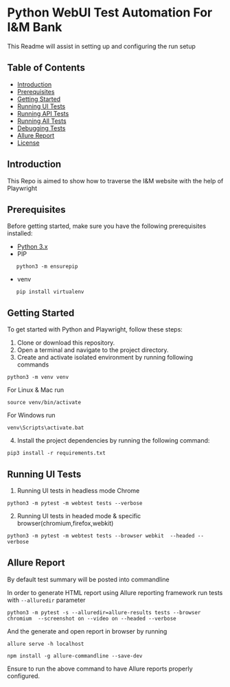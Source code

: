# Python WebUI Test Automation For I&M Bank

This Readme will assist in setting up and configuring the run setup

## Table of Contents

- [Introduction](#introduction)
- [Prerequisites](#prerequisites)
- [Getting Started](#getting-started)
- [Running UI Tests](#running-ui-tests)
- [Running API Tests](#running-api-tests)
- [Running All Tests](#running-all-tests)
- [Debugging Tests](#debugging-tests)
- [Allure Report](#allure-report)
- [License](#license)

## Introduction

This Repo is aimed to show how to traverse the I&M website with the help of Playwright

## Prerequisites

Before getting started, make sure you have the following prerequisites installed:

- [Python 3.x](https://www.python.org/downloads/)
- PIP
 ```shell
    python3 -m ensurepip
```
- venv
 ```shell
    pip install virtualenv
```


## Getting Started

To get started with Python and Playwright, follow these steps:

1. Clone or download this repository.
2. Open a terminal and navigate to the project directory.
3. Create and activate isolated environment by running following commands
```shell
python3 -m venv venv
```
For Linux & Mac run 
```shell
source venv/bin/activate
```
For Windows run
```shell
venv\Scripts\activate.bat
```
4. Install the project dependencies by running the following command:
```shell
pip3 install -r requirements.txt
```

## Running UI Tests

1. Running UI tests in headless mode Chrome

```shell
python3 -m pytest -m webtest tests --verbose
```
2. Running UI tests in headed mode & specific browser(chromium,firefox,webkit)

```shell
python3 -m pytest -m webtest tests --browser webkit  --headed --verbose
```

## Allure Report

By default test summary will be posted into commandline

In order to generate HTML report using Allure reporting framework run tests with `--alluredir` parameter

```shell
python3 -m pytest -s --alluredir=allure-results tests --browser chromium  --screenshot on --video on --headed --verbose
```

And the generate and open report in browser by running
```shell
allure serve -h localhost
```
``` shell
npm install -g allure-commandline --save-dev
```
Ensure to run the above command to have Allure reports properly configured.

